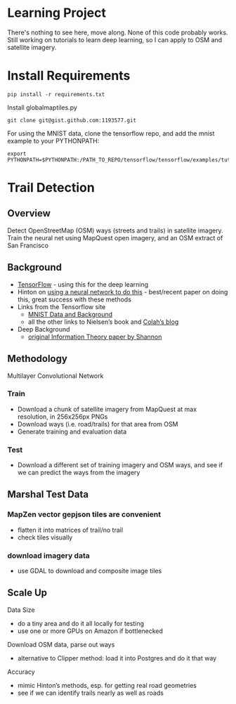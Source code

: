 # Learning Project

There's nothing to see here, move along. None of this code probably works. Still working on tutorials to learn deep learning, so I can apply to OSM and satellite imagery.

# Install Requirements

    pip install -r requirements.txt 

Install globalmaptiles.py

    git clone git@gist.github.com:1193577.git

For using the MNIST data, clone the tensorflow repo, and add the mnist example to your PYTHONPATH:

    export PYTHONPATH=$PYTHONPATH:/PATH_TO_REPO/tensorflow/tensorflow/examples/tutorials/mnist/:/PATH_TO_REPO/lib/global_map

# Trail Detection

## Overview

Detect OpenStreetMap (OSM) ways (streets and trails) in satellite imagery. Train the neural net using MapQuest open imagery, and an OSM extract of San Francisco

## Background

* [TensorFlow](https://www.tensorflow.org/) - using this for the deep learning
* Hinton on [using a neural network to do this](http://citeseerx.ist.psu.edu/viewdoc/download?doi=10.1.1.232.1679&rep=rep1&type=pdf) - best/recent paper on doing this, great success with these methods
* Links from the Tensorflow site
    * [MNIST Data and Background](http://yann.lecun.com/exdb/mnist/)
    * all the other links to Nielsen’s book and [Colah’s blog](http://colah.github.io/posts/2015-08-Backprop/)
* Deep Background
    * [original Information Theory paper by Shannon](http://worrydream.com/refs/Shannon%20-%20A%20Mathematical%20Theory%20of%20Communication.pdf)



## Methodology

Multilayer Convolutional Network

### Train

* Download a chunk of satellite imagery from MapQuest at max resolution, in 256x256px PNGs
* Download ways (i.e. road/trails) for that area from OSM 
* Generate training and evaluation data

### Test 

* Download a different set of training imagery and OSM ways, and see if we can predict the ways from the imagery

## **Marshal Test Data**

### MapZen vector gepjson tiles are convenient

* flatten it into matrices of trail/no trail
* check tiles visually 

### download imagery data

* use GDAL to download and composite image tiles

## Scale Up

Data Size

* do a tiny area and do it all locally for testing
* use one or more GPUs on Amazon if bottlenecked

Download OSM data, parse out ways

* alternative to Clipper method: load it into Postgres and do it that way

Accuracy

* mimic Hinton’s methods, esp. for getting real road geometries
* see if we can identify trails nearly as well as roads